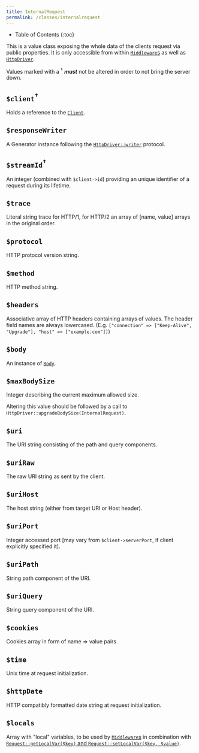 ```yaml
---
title: InternalRequest
permalink: /classes/internalrequest
---
```


* Table of Contents
{:toc}

This is a value class exposing the whole data of the clients request via public properties. It is only accessible from within [`Middleware`s](middleware.html) as well as [`HttpDriver`](httpdriver.html).

Values marked with a <sup>†</sup> **_must_** not be altered in order to not bring the server down.

## `$client`<sup>†</sup>

Holds a reference to the [`Client`](client.html).

## `$responseWriter`

A Generator instance following the [`HttpDriver::writer`](httpdriver.html) protocol.

## `$streamId`<sup>†</sup>

An integer (combined with `$client->id`) providing an unique identifier of a request during its lifetime.

## `$trace`

Literal string trace for HTTP/1, for HTTP/2 an array of [name, value] arrays in the original order.

## `$protocol`

HTTP protocol version string.

## `$method`

HTTP method string.

## `$headers`

Associative array of HTTP headers containing arrays of values. The header field names are always lowercased. (E.g. `["connection" => ["Keep-Alive", "Upgrade"], "host" => ["example.com"]]`)

## `$body`

An instance of [`Body`](body.html).

## `$maxBodySize`

Integer describing the current maximum allowed size.

Altering this value should be followed by a call to `HttpDriver::upgradeBodySize(InternalRequest)`.

## `$uri`

The URI string consisting of the path and query components.

## `$uriRaw`

The raw URI string as sent by the client.

## `$uriHost`

The host string (either from target URI or Host header).

## `$uriPort`

Integer accessed port [may vary from `$client->serverPort`, if client explicitly specified it].

## `$uriPath`

String path component of the URI.

## `$uriQuery`

String query component of the URI.

## `$cookies`

Cookies array in form of name => value pairs

## `$time`

Unix time at request initialization.

## `$httpDate`

HTTP compatibly formatted date string at request initialization.

## `$locals`

Array with "local" variables, to be used by [`Middleware`s](middleware.md) in combination with [`Request::getLocalVar($key)` and `Request::setLocalVar($key, $value)`](request.md).